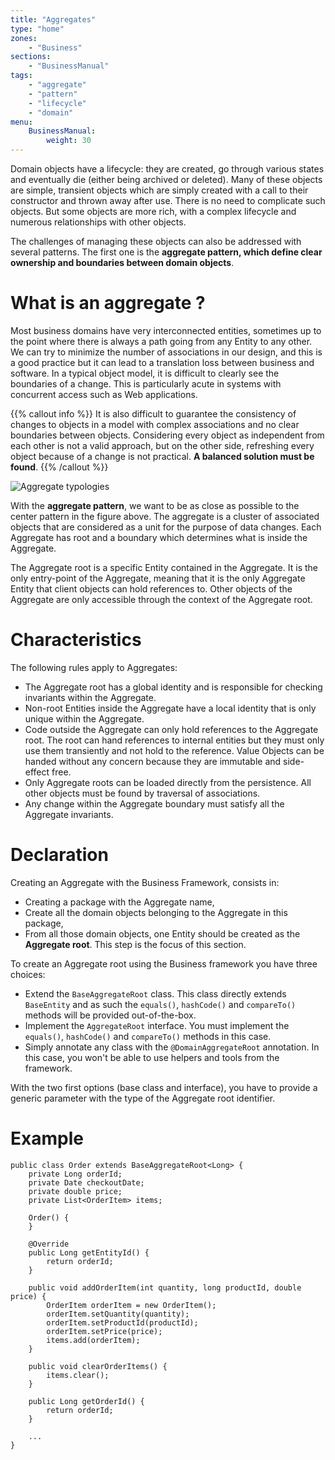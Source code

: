 ```yaml
---
title: "Aggregates"
type: "home"
zones:
    - "Business"
sections:
    - "BusinessManual"
tags:
    - "aggregate"
    - "pattern"
    - "lifecycle"
    - "domain"    
menu:
    BusinessManual:
        weight: 30
---
```


Domain objects have a lifecycle: they are created, go through various states and eventually die (either being archived
or deleted). Many of these objects are simple, transient objects which are simply created with a call to their constructor
and thrown away after use. There is no need to complicate such objects. But some objects are more rich, with a complex
lifecycle and numerous relationships with other objects.<!--more-->

The challenges of managing these objects can also be addressed with several patterns. The first one is the **aggregate pattern,
which define clear ownership and boundaries between domain objects**.

# What is an aggregate ?

Most business domains have very interconnected entities, sometimes up to the point where there is always a path going from
any Entity to any other. We can try to minimize the number of associations in our design, and this is a good practice
but it can lead to a translation loss between business and software. In a typical object model, it is difficult to clearly
see the boundaries of a change. This is particularly acute in systems with concurrent access such as Web applications.

{{% callout info %}}
It is also difficult to guarantee the consistency of changes to objects in a model with complex associations and no clear
boundaries between objects. Considering every object as independent from each other is not a valid approach, but on the
other side, refreshing every object because of a change is not practical. **A balanced solution must be found**.
{{% /callout %}}

![Aggregate typologies](../img/aggregate-typologies.png)

With the **aggregate pattern**, we want to be as close as possible to the center pattern in the figure above. The aggregate
is a cluster of associated objects that are considered as a unit for the purpose of data changes. Each Aggregate has root 
and a boundary which determines what is inside the Aggregate. 

The Aggregate root is a specific Entity contained in the Aggregate. It is the only entry-point of the Aggregate, meaning 
that it is the only Aggregate Entity that client objects can hold references to. Other objects of the Aggregate are only 
accessible through the context of the Aggregate root.


# Characteristics

The following rules apply to Aggregates:

* The Aggregate root has a global identity and is responsible for checking invariants within the Aggregate.
* Non-root Entities inside the Aggregate have a local identity that is only unique within the Aggregate.
* Code outside the Aggregate can only hold references to the Aggregate root. The root can hand references to internal
entities but they must only use them transiently and not hold to the reference. Value Objects can be handed without
any concern because they are immutable and side-effect free.
* Only Aggregate roots can be loaded directly from the persistence. All other objects must be found by traversal of
associations.
* Any change within the Aggregate boundary must satisfy all the Aggregate invariants.

# Declaration

Creating an Aggregate with the Business Framework, consists in:

* Creating a package with the Aggregate name,
* Create all the domain objects belonging to the Aggregate in this package,
* From all those domain objects, one Entity should be created as the **Aggregate root**. This step is the focus of this
section.

To create an Aggregate root using the Business framework you have three choices:

* Extend the `BaseAggregateRoot` class. This class directly extends `BaseEntity` and as such the `equals()`, `hashCode()`
and `compareTo()` methods will be provided out-of-the-box.
* Implement the `AggregateRoot` interface. You must implement the `equals()`, `hashCode()` and `compareTo()` methods in
this case.
* Simply annotate any class with the `@DomainAggregateRoot` annotation. In this case, you won't be able to use helpers and
tools from the framework.

With the two first options (base class and interface), you have to provide a generic parameter with the type of the
Aggregate root identifier.

# Example

    public class Order extends BaseAggregateRoot<Long> {
        private Long orderId;
        private Date checkoutDate;
        private double price;
        private List<OrderItem> items;

        Order() {
        }

        @Override
        public Long getEntityId() {
            return orderId;
        }

        public void addOrderItem(int quantity, long productId, double price) {
            OrderItem orderItem = new OrderItem();
            orderItem.setQuantity(quantity);
            orderItem.setProductId(productId);
            orderItem.setPrice(price);
            items.add(orderItem);
        }

        public void clearOrderItems() {
            items.clear();
        }

        public Long getOrderId() {
            return orderId;
        }

        ...
    }


